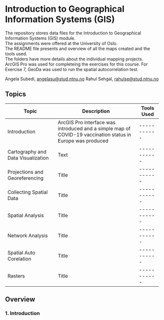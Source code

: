 # Introduction to Geographical Information Systems (GIS)
The repository stores data files for the Introduction to Geographical Information Systems (GIS) module. \
The assignments were offered at the University of Oslo. \
The README file presents and overview of all the maps created and the tools used. \
The folders have more details about the individual mapping projects. \
ArcGIS Pro was used for completeing the exercises for this course. For Exercise 7, GeoDa was used to run the spatial autocorrelation test.

Angela Subedi, angelasu@stud.ntnu.no Rahul Sehgal, rahulse@stud.ntnu.no

## Topics
| Topic | Description | Tools Used |
| ----------- | ----------- | ----------- |
| Introduction | ArcGIS Pro interface was introduced and a simple map of COVID-19 vaccination status in Europe was produced | ----------- |
| Cartography and Data Visualization | Text | ----------- |
| Projections and Georeferencing | Title | ----------- |
| Collecting Spatial Data | Title | ----------- |
| Spatial Analysis | Title | ----------- |
| Network Analysis | Title | ----------- |
| Spatial Auto Corelation | Title | ----------- |
| Rasters | Title | ----------- |

## Overview

### 1. Introduction
